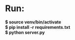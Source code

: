 # Run:

 **$ source venv/bin/activate**  
 **$ pip install -r requirements.txt**  
 **$ python server.py**  
